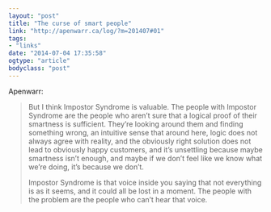 ```yaml
---
layout: "post"
title: "The curse of smart people"
link: "http://apenwarr.ca/log/?m=201407#01"
tags: 
- "links"
date: "2014-07-04 17:35:58"
ogtype: "article"
bodyclass: "post"
---
```


Apenwarr:

> But I think Impostor Syndrome is valuable. The people with Impostor Syndrome are the people who aren’t sure that a logical proof of their smartness is sufficient. They’re looking around them and finding something wrong, an intuitive sense that around here, logic does not always agree with reality, and the obviously right solution does not lead to obviously happy customers, and it’s unsettling because maybe smartness isn’t enough, and maybe if we don’t feel like we know what we’re doing, it’s because we don’t.
> 
>  Impostor Syndrome is that voice inside you saying that not everything is as it seems, and it could all be lost in a moment. The people with the problem are the people who can’t hear that voice.